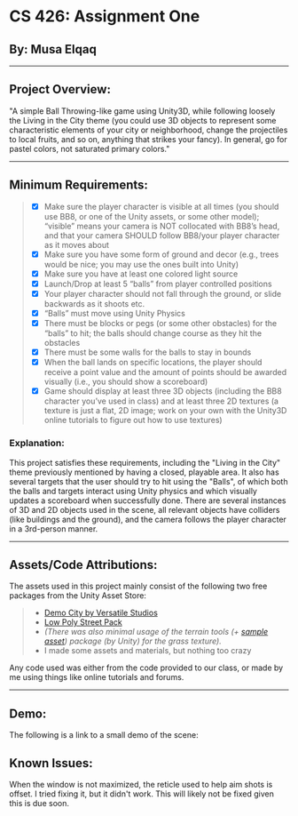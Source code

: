# CS 426: Assignment One
## By: Musa Elqaq
----


## Project Overview:
"A simple Ball Throwing-like game using Unity3D, while following loosely the Living in the City theme (you could use 3D objects to represent some characteristic elements of your city or neighborhood, change the projectiles to local fruits, and so on, anything that strikes your fancy). In general, go for pastel colors, not saturated primary colors."

----

## Minimum Requirements:

> - [x] Make sure the player character is visible at all times (you should use BB8, or one of the Unity assets, or some other model); “visible” means your camera is NOT collocated with BB8’s head, and that your camera SHOULD follow BB8/your player character as it moves about
> - [x] Make sure you have some form of ground and decor (e.g., trees would be nice; you may use the ones built into Unity)
> - [x] Make sure you have at least one colored light source
> - [x] Launch/Drop at least 5 “balls” from player controlled positions
> - [x] Your player character should not fall through the ground, or slide backwards as it shoots etc.
> - [x] “Balls” must move using Unity Physics
> - [x] There must be blocks or pegs (or some other obstacles) for the “balls” to hit; the balls should change course as they hit the obstacles
> - [x] There must be some walls for the balls to stay in bounds
> - [x] When the ball lands on specific locations, the player should receive a point value and the amount of points should be awarded visually (i.e., you should show a scoreboard)
> - [x] Game should display at least three  3D objects (including the BB8 character you’ve used in class)  and at least three 2D textures (a texture is just a flat, 2D image; work on your own with the Unity3D online tutorials to figure out how to use textures)

### Explanation:
This project satisfies these requirements, including the "Living in the City" theme previously mentioned by having a closed, playable area.  It also has several targets that the user should try to hit using the "Balls", of which both the balls and targets interact using Unity physics and which visually updates a scoreboard when successfully done.  There are several instances of 3D and 2D objects used in the scene, all relevant objects have colliders (like buildings and the ground), and the camera follows the player character in a 3rd-person manner.

----

## Assets/Code Attributions:

The assets used in this project mainly consist of the following two free packages from the Unity Asset Store:
> - [Demo City by Versatile Studios](https://assetstore.unity.com/packages/3d/environments/urban/demo-city-by-versatile-studio-mobile-friendly-269772)
> - [Low Poly Street Pack](https://assetstore.unity.com/packages/3d/environments/urban/low-poly-street-pack-67475)
> - *(There was also minimal usage of the terrain tools (+ [sample asset](https://assetstore.unity.com/packages/3d/environments/landscapes/terrain-sample-asset-pack-145808)) package (by Unity) for the grass texture).*
> - I made some assets and materials, but nothing too crazy

Any code used was either from the code provided to our class, or made by me using things like online tutorials and forums.

----

## Demo:

The following is a link to a small demo of the scene:


## Known Issues:

When the window is not maximized, the reticle used to help aim shots is offset.  I tried fixing it, but it didn't work.  This will likely not be fixed given this is due soon.